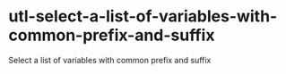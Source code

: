 # utl-select-a-list-of-variables-with-common-prefix-and-suffix
Select a list of variables with common prefix and suffix 
